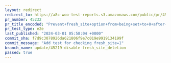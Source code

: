 ```yaml
---
layout: redirect
redirect_to: https://a8c-woo-test-reports.s3.amazonaws.com/public/pr/45232/e2e/index.html
pr_number: 45232
pr_title_encoded: "Prevent+fresh_site+option+from+being+set+to+0+after+WooCommerce+installation"
pr_test_type: e2e
last_published: "2024-03-01 05:58:04 +0000"
commit_sha: f7d9c3078926da621806f9e7c019e9919134199f
commit_message: "Add test for checking fresh_site=1"
branch_name: update/45219-disable-fresh_site_deletion
passed: true
---
```

